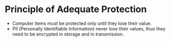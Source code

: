 # Principle of Adequate Protection

*   Computer items must be protected only until they lose their value.
*   PII (Personally Identifiable Information) never lose their values, thus they need to be encrypted in storage and in transmission.

